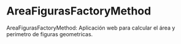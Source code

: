 # AreaFigurasFactoryMethod
AreaFigurasFactoryMethod: Aplicación web para calcular el área y perimetro de figuras geometricas. 
